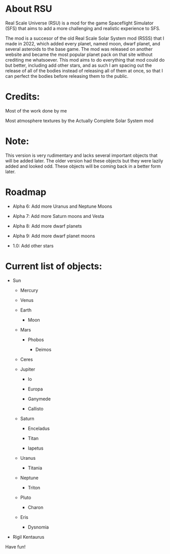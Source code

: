 # About RSU

Real Scale Universe (RSU) is a mod for the game Spaceflight Simulator (SFS) that aims to add a more challenging and realistic experience to SFS.

The mod is a succesor of the old Real Scale Solar System mod (RSSS) that I made in 2022, which added every planet, named moon, dwarf planet, and several asteroids to the base game. The mod was released on another website and became the most popular planet pack on that site without crediting me whatsoever. This mod aims to do everything that mod could do but better, including add other stars, and as such I am spacing out the release of all of the bodies instead of releasing all of them at once, so that I can perfect the bodies before releasing them to the public.

# Credits:


Most of the work done by me

Most atmosphere textures by the Actually Complete Solar System mod


# Note:


This version is very rudimentary and lacks several important objects that will be added later. The older version had these objects but they were lazily added and looked odd. These objects will be coming back in a better form later.


# Roadmap


* Alpha 6: Add more Uranus and Neptune Moons

* Alpha 7: Add more Saturn moons and Vesta

* Alpha 8: Add more dwarf planets

* Alpha 9: Add more dwarf planet moons

* 1.0: Add other stars

# Current list of objects:

* Sun

	* Mercury

	* Venus

	* Earth

		* Moon
 
	* Mars
   
   		* Phobos
 
       		* Deimos
   
  	* Ceres

	* Jupiter

		* Io
 
		* Europa
 
		* Ganymede
 
		* Callisto
 
	* Saturn

		* Enceladus
 
		* Titan
 
		* Iapetus
    
 	* Uranus
    
		* Titania
  * Neptune

	* Triton
 
  * Pluto

  	* Charon
  
  * Eris

  	* Dysnomia


* Rigil Kentaurus
    
Have fun!
